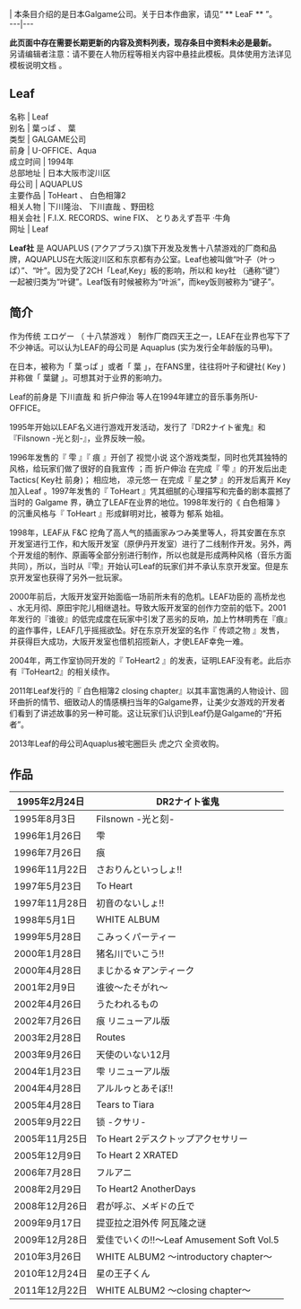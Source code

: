 |  本条目介绍的是日本Galgame公司。关于日本作曲家，请见“ ** LeaF  ** ”。  
---|---  
  
**此页面中存在需要长期更新的内容及资料列表，现存条目中资料未必是最新。**  
另请编辑者注意：请不要在人物历程等相关内容中悬挂此模板。具体使用方法详见  模板说明文档  。

Leaf  
---  
名称  |  Leaf   
别名  |  葉っぱ  、  葉   
类型  |  GALGAME公司   
前身  |  U-OFFICE、Aqua   
成立时间  |  1994年   
总部地址  |  日本大阪市淀川区   
母公司  |  AQUAPLUS   
主要作品  |  ToHeart  、  白色相簿2   
相关人物  |  下川隆治、  下川直哉  、野田稔   
相关会社  |  F.I.X. RECORDS、wine FIX、  とりあえず吾平  ·牛角   
网址  |  Leaf   
  
**Leaf社** 是  AQUAPLUS
(アクアプラス)旗下开发及发售十八禁游戏的厂商和品牌，AQUAPLUS在大阪淀川区和东京都有办公室。Leaf也被叫做“叶子（叶っぱ）”、“叶”。因为受了2CH「Leaf,Key」板的影响，所以和
key社  （通称“键”）一起被归类为“叶键”。Leaf饭有时候被称为“叶派”，而key饭则被称为“键子”。

##  简介

作为传统  エロゲー  （  十八禁游戏  ）  制作厂商四天王之一，LEAF在业界也写下了不少神话。可以认为LEAF的母公司是  Aquaplus
(实为发行全年龄版的马甲)。

在日本，被称为「  葉っぱ  」或者「  葉  」，在FANS里，往往将叶子和键社(  Key  )并称做「  葉鍵  」。可想其对于业界的影响力。

Leaf的前身是  下川直哉  和  折户伸治  等人在1994年建立的音乐事务所U-OFFICE。

1995年开始以LEAF名义进行游戏开发活动，发行了『DR2ナイト雀鬼』和『Filsnown -光と刻-』，业界反映一般。

1996年发售的『  雫  』『  痕  』开创了  视觉小说  这个游戏类型，同时也凭其独特的风格，给玩家们做了很好的自我宣传  ；而  折户伸治
在完成『  雫  』的开发后出走Tactics(  Key社  前身)；  相应地，  凉元悠一  在完成『  星之梦  』的开发后离开  Key
加入Leaf  。1997年发售的『  ToHeart  』凭其细腻的心理描写和完备的剧本震撼了当时的  Galgame
界，确立了LEAF在业界的地位。1998年发行的《  白色相簿  》的沉重风格与『  ToHeart  』形成鲜明对比，被尊为  郁系  始祖。

1998年，LEAF从  F&C
挖角了高人气的插画家みつみ美里等人，将其安置在东京开发室进行工作，和大阪开发室（原伊丹开发室）进行了二线制作开发。另外，两个开发组的制作、原画等全部分别进行制作，所以也就是形成两种风格（音乐方面共同），所以，当时从『雫』开始认可Leaf的玩家们并不承认东京开发室。但是东京开发室也获得了另外一批玩家。

2000年前后，大阪开发室开始面临一场前所未有的危机。LEAF功臣的  高桥龙也
、水无月彻、原田宇陀儿相继退社。导致大阪开发室的创作力空前的低下。2001年发行的『谁彼』的低完成度在玩家中引发了恶劣的反响，加上竹林明秀在『痕』的盗作事件，LEAF几乎摇摇欲坠。好在东京开发室的名作『
传颂之物  』发售，并获得巨大成功，大阪开发室也借机招揽新人，才使LEAF幸免一难。

2004年，两工作室协同开发的『  ToHeart2  』的发表，证明LEAF没有老。此后亦有『ToHeart2』的相关续作。

2011年Leaf发行的『  白色相簿2  closing
chapter』以其丰富饱满的人物设计、回环曲折的情节、细致动人的情感横扫当年的Galgame界，让美少女游戏的开发者们看到了讲述故事的另一种可能。这让玩家们认识到Leaf仍是Galgame的“开拓者”。

2013年Leaf的母公司Aquaplus被宅圈巨头  虎之穴  全资收购。

##  作品

1995年2月24日  |  DR2ナイト雀鬼   
---|---  
1995年8月3日  |  Filsnown -光と刻-   
1996年1月26日  |  雫   
1996年7月26日  |  痕   
1996年11月22日  |  さおりんといっしょ!!   
1997年5月23日  |  To Heart   
1997年11月28日  |  初音のないしょ!!   
1998年5月1日  |  WHITE ALBUM   
1999年5月28日  |  こみっくパーティー   
2000年1月28日  |  猪名川でいこう!!   
2000年4月28日  |  まじかる☆アンティーク   
2001年2月9日  |  谁彼～たそがれ～   
2002年4月26日  |  うたわれるもの   
2002年7月26日  |  痕 リニューアル版   
2003年2月28日  |  Routes   
2003年9月26日  |  天使のいない12月   
2004年1月23日  |  雫 リニューアル版   
2004年4月28日  |  アルルゥとあそぼ!!   
2005年4月28日  |  Tears to Tiara   
2005年9月22日  |  锁 -クサリ-   
2005年11月25日  |  To Heart 2デスクトップアクセサリー   
2005年12月9日  |  To Heart 2 XRATED   
2006年7月28日  |  フルアニ   
2008年2月29日  |  To Heart2 AnotherDays   
2008年12月26日  |  君が呼ぶ、メギドの丘で   
2009年9月17日  |  提亚拉之泪外传 阿瓦隆之谜   
2009年12月28日  |  爱佳でいくの!!～Leaf Amusement Soft Vol.5   
2010年3月26日  |  WHITE ALBUM2 ～introductory chapter～   
2010年12月24日  |  星の王子くん   
2011年12月22日  |  WHITE ALBUM2 ～closing chapter～   
  